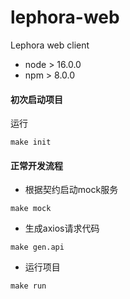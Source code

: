 # lephora-web

Lephora web client

+ node > 16.0.0
+ npm > 8.0.0

#### 初次启动项目

运行

```shell
make init
```

#### 正常开发流程

+ 根据契约启动mock服务

```shell
make mock
```

+ 生成axios请求代码
```shell
make gen.api
```

+ 运行项目

```shell
make run
```
